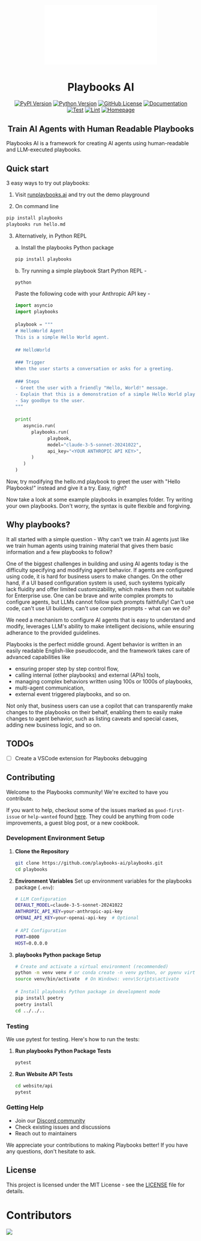 <div align="center">
  <img src="./website/frontend/public/playbooks-logo-only.png" alt="Logo" width="300">
  <h1 align="center">Playbooks AI</h1>
</div>


<div align="center">
   <a href="https://pypi.org/project/playbooks/">
      <img src="https://img.shields.io/pypi/v/playbooks?logo=pypi&style=plastic&color=blue" alt="PyPI Version"></a>

   <a href="https://www.python.org/">
      <img src="https://img.shields.io/badge/Python-3.10-blue?style=plastic&logo=python" alt="Python Version"></a>

  <a href="https://github.com/playbooks-ai/playbooks/blob/master/LICENSE">
      <img src="https://img.shields.io/github/license/playbooks-ai/playbooks?logo=github&style=plastic&color=green" alt="GitHub License"></a>   
   
   <a href="https://github.com/playbooks-ai/playbooks/tree/master/docs">
      <img src="https://img.shields.io/badge/Docs-GitHub-blue?logo=github&style=plastic&color=red" alt="Documentation"></a>
   <br>

   <a href="https://github.com/playbooks-ai/playbooks/actions/workflows/test.yml">
      <img src="https://github.com/playbooks-ai/playbooks/actions/workflows/test.yml/badge.svg", alt="Test"></a>

   <a href="https://github.com/playbooks-ai/playbooks/actions/workflows/lint.yml">
      <img src="https://github.com/playbooks-ai/playbooks/actions/workflows/lint.yml/badge.svg", alt="Lint"></a>
   
   <a href="https://runplaybooks.ai/">
      <img src="https://img.shields.io/badge/Homepage-runplaybooks.ai-green?style=plastic&logo=google-chrome" alt="Homepage"></a>
</div>

<div align="center">
  <h2 align="center">Train AI Agents with Human Readable Playbooks</h2>
</div>

Playbooks AI is a framework for creating AI agents using human-readable and LLM-executed playbooks.

## Quick start

3 easy ways to try out playbooks:

1. Visit [runplaybooks.ai](https://runplaybooks.ai) and try out the demo playground

2. On command line

```bash
pip install playbooks
playbooks run hello.md
```

3. Alternatively, in Python REPL

   a. Install the playbooks Python package
   ```bash
   pip install playbooks
   ```

   b. Try running a simple playbook
   Start Python REPL -

   ```bash
   python
   ```

   Paste the following code with your Anthropic API key -

   ```python
   import asyncio
   import playbooks

   playbook = """
   # HelloWorld Agent
   This is a simple Hello World agent.

   ## HelloWorld

   ### Trigger
   When the user starts a conversation or asks for a greeting.

   ### Steps
   - Greet the user with a friendly "Hello, World!" message.
   - Explain that this is a demonstration of a simple Hello World playbook.
   - Say goodbye to the user. 
   """

   print(
      asyncio.run(
         playbooks.run(
               playbook,
               model="claude-3-5-sonnet-20241022",
               api_key="<YOUR ANTHROPIC API KEY>",
         )
      )
   )
   ```


Now, try modifying the hello.md playbook to greet the user with "Hello Playbooks!" instead and give it a try. Easy, right?

Now take a look at some example playbooks in examples folder. Try writing your own playbooks. Don't worry, the syntax is quite flexible and forgiving.

## Why playbooks?

It all started with a simple question - Why can't we train AI agents just like we train human agents using training material that gives them basic information and a few playbooks to follow?

One of the biggest challenges in building and using AI agents today is the difficulty specifying and modifying agent behavior. If agents are configured using code, it is hard for business users to make changes. On the other hand, if a UI based configuration system is used, such systems typically lack fluidity and offer limited customizability, which makes them not suitable for Enterprise use. One can be brave and write complex prompts to configure agents, but LLMs cannot follow such prompts faithfully! Can't use code, can't use UI builders, can't use complex prompts - what can we do?

We need a mechanism to configure AI agents that is easy to understand and modify, leverages LLM's ability to make intelligent decisions, while ensuring adherance to the provided guidelines.

Playbooks is the perfect middle ground. Agent behavior is written in an easily readable English-like pseudocode, and the framework takes care of advanced capabilities like 
- ensuring proper step by step control flow, 
- calling internal (other playbooks) and external (APIs) tools, 
- managing complex behaviors written using 100s or 1000s of playbooks, 
- multi-agent communication, 
- external event triggered playbooks, and so on. 

Not only that, business users can use a copilot that can transparently make changes to the playbooks on their behalf, enabling them to easily make changes to agent behavior, such as listing caveats and special cases, adding new business logic, and so on.

## TODOs

- [ ] Create a VSCode extension for Playbooks debugging


## Contributing

Welcome to the Playbooks community! We're excited to have you contribute. 

If you want to help, checkout some of the issues marked as `good-first-issue` or `help-wanted` found [here](https://github.com/playbooks-ai/playbooks/labels/good%20first%20issue). They could be anything from code improvements, a guest blog post, or a new cookbook.

### Development Environment Setup

1. **Clone the Repository**
   ```bash
   git clone https://github.com/playbooks-ai/playbooks.git
   cd playbooks
   ```

2. **Environment Variables**
   Set up environment variables for the playbooks package (`.env`):
   ```bash
   # LLM Configuration
   DEFAULT_MODEL=claude-3-5-sonnet-20241022
   ANTHROPIC_API_KEY=your-anthropic-api-key
   OPENAI_API_KEY=your-openai-api-key  # Optional

   # API Configuration
   PORT=8000
   HOST=0.0.0.0
   ```
3. **playbooks Python package Setup**
   ```bash
   # Create and activate a virtual environment (recommended)
   python -m venv venv # or conda create -n venv python, or pyenv virtualenv venv
   source venv/bin/activate  # On Windows: venv\Scripts\activate
   
   # Install playbooks Python package in development mode
   pip install poetry
   poetry install
   cd ../../..
   ```
   
### Testing

We use pytest for testing. Here's how to run the tests:

1. **Run playbooks Python Package Tests**
   ```bash
   pytest
   ```

2. **Run Website API Tests**
   ```bash
   cd website/api
   pytest

### Getting Help

- Join our [Discord community](https://discord.com/channels/1320659147133423667/1320659147133423670)
- Check existing issues and discussions
- Reach out to maintainers

We appreciate your contributions to making Playbooks better! If you have any questions, don't hesitate to ask.

## License

This project is licensed under the MIT License - see the [LICENSE](LICENSE) file for details. 

# Contributors

<!-- ALL-CONTRIBUTORS-LIST:START - Do not remove or modify this section -->
<!-- prettier-ignore-start -->
<!-- markdownlint-disable -->

<!-- markdownlint-restore -->
<!-- prettier-ignore-end -->

<!-- ALL-CONTRIBUTORS-LIST:END -->

<a href="https://github.com/playbooks-ai/playbooks/graphs/contributors">
  <img src="https://contrib.rocks/image?repo=playbooks-ai/playbooks" />
</a>

